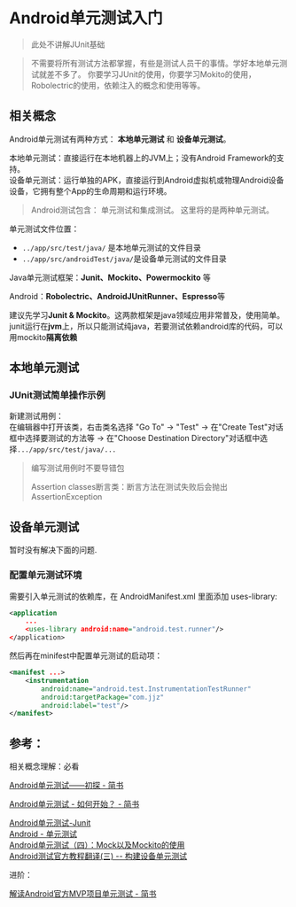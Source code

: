 # Android单元测试入门


> 此处不讲解JUnit基础

> 不需要将所有测试方法都掌握，有些是测试人员干的事情。学好本地单元测试就差不多了。
> 你要学习JUnit的使用，你要学习Mokito的使用，Robolectric的使用，依赖注入的概念和使用等等。


## 相关概念
Android单元测试有两种方式： **本地单元测试** 和 **设备单元测试**。  

本地单元测试：直接运行在本地机器上的JVM上；没有Android Framework的支持。  
设备单元测试：运行单独的APK，直接运行到Android虚拟机或物理Android设备设备，它拥有整个App的生命周期和运行环境。


> Android测试包含： 单元测试和集成测试。 这里将的是两种单元测试。


单元测试文件位置：  

- `../app/src/test/java/` 是本地单元测试的文件目录
- `../app/src/androidTest/java/`是设备单元测试的文件目录


Java单元测试框架：**Junit、Mockito、Powermockito**   等

Android：**Robolectric、AndroidJUnitRunner、Espresso**等

建议先学习**Junit & Mockito**。这两款框架是java领域应用非常普及，使用简单。junit运行在**jvm**上，所以只能测试纯java，若要测试依赖android库的代码，可以用mockito**隔离依赖**







## 本地单元测试

### JUnit测试简单操作示例
新建测试用例：  
在编辑器中打开该类，右击类名选择 "Go To" → "Test" → 在"Create Test"对话框中选择要测试的方法等 → 在"Choose Destination Directory"对话框中选择`.../app/src/test/java/...` 

> 编写测试用例时不要导错包
>
> Assertion classes断言类：断言方法在测试失败后会抛出AssertionException



## 设备单元测试

暂时没有解决下面的问题.

### 配置单元测试环境
需要引入单元测试的依赖库，在 AndroidManifest.xml 里面添加 uses-library:  
```xml
<application
	...
	<uses-library android:name="android.test.runner"/>
</application>
```

然后再在minifest中配置单元测试的启动项：  
```xml
<manifest ...>
	<instrumentation 
		android:name="android.test.InstrumentationTestRunner"
		android:targetPackage="com.jjz"
        android:label="test"/>
</manifest>
```





## 参考：



相关概念理解：必看

[Android单元测试——初探 - 简书](http://www.jianshu.com/p/79addb29b06d "Android单元测试——初探 - 简书")   

[Android单元测试 - 如何开始？ - 简书](http://www.jianshu.com/p/bc99678b1d6e "Android单元测试 - 如何开始？ - 简书")   








[Android单元测试-Junit](http://blog.csdn.net/yaodong379/article/details/55113388)  
[Android - 单元测试](https://juejin.im/post/58e97377ac502e4957c11a01)  
[Android单元测试（四）：Mock以及Mockito的使用](http://chriszou.com/2016/04/29/android-unit-testing-mockito.html)  
[Android测试官方教程翻译(三) -- 构建设备单元测试](http://blog.csdn.net/zhumenggaofei/article/details/54620385)     



进阶：

[解读Android官方MVP项目单元测试 - 简书](http://www.jianshu.com/p/cf446be43ae8 "解读Android官方MVP项目单元测试 - 简书")



